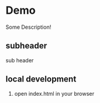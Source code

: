 # Demo

Some Description!


## subheader

sub header


## local development

1. open index.html in your browser